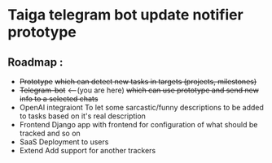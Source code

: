 # Taiga telegram bot update notifier prototype

## Roadmap :

* ~~Prototype~~
~~which can detect new tasks in targets (projects, milestones)~~
* ~~Telegram-bot~~  <--(you are here)
~~which can use prototype and send new info to a selected chats~~
* OpenAI integraiont
To let some sarcastic/funny descriptions to be added to tasks based on it's real description
* Frontend
Django app with frontend for configuration of what should be tracked and so on
* SaaS
Deployment to users
* Extend
Add support for another trackers